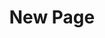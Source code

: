---
_hide_content: true
layout: information-page
title: New Page
permalink:
published: false
page_blocks:
---